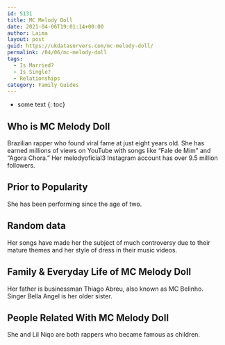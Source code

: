 ```yaml
---
id: 5131
title: MC Melody Doll
date: 2021-04-06T19:01:14+00:00
author: Laima
layout: post
guid: https://ukdataservers.com/mc-melody-doll/
permalink: /04/06/mc-melody-doll
tags:
  - Is Married?
  - Is Single?
  - Relationships
category: Family Guides
---
```


* some text
{: toc}


## Who is MC Melody Doll
                  
                  
                  
Brazilian rapper who found viral fame at just eight years old. She has earned millions of views on YouTube with songs like &#8220;Fale de Mim&#8221; and &#8220;Agora Chora.&#8221; Her melodyoficial3 Instagram account has over 9.5 million followers. 
                  
              
            
              
            
                
                
                
## Prior to Popularity
                  
                  
                  
She has been performing since the age of two.
                  
              
            
              
            
                
                
                
## Random data
                  
                  
                  
Her songs have made her the subject of much controversy due to their mature themes and her style of dress in their music videos.
                  
              
            
              
            
                
                
                
## Family & Everyday Life of MC Melody Doll
                  
                  
                  
Her father is businessman Thiago Abreu, also known as MC Belinho. Singer Bella Angel is her older sister.
                  
              
            
              
            
                
                
                
## People Related With MC Melody Doll
                  
                  
                  
She and Lil Niqo are both rappers who became famous as children.
                  
              
            
              
            
                
              
            
              
              
            
            
              
            
          
          
          